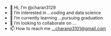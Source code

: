 - 👋 Hi, I’m @charan3129
- 👀 I’m interested in ...coding and data science
- 🌱 I’m currently learning ...pursuing graduation
- 💞️ I’m looking to collaborate on ...
- 📫 How to reach me ...charanp3101@gmail.com

<!---
charan3129/charan3129 is a ✨ special ✨ repository because its `README.md` (this file) appears on your GitHub profile.
You can click the Preview link to take a look at your changes.
--->
